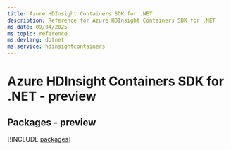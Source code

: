 ```yaml
---
title: Azure HDInsight Containers SDK for .NET
description: Reference for Azure HDInsight Containers SDK for .NET
ms.date: 09/04/2025
ms.topic: reference
ms.devlang: dotnet
ms.service: hdinsightcontainers
---
```

# Azure HDInsight Containers SDK for .NET - preview
## Packages - preview
[!INCLUDE [packages](hdinsight-containers-index.md)]
